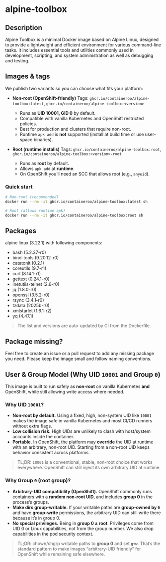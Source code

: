 # alpine-toolbox

## Description

Alpine Toolbox is a minimal Docker image based on Alpine Linux, designed to provide a lightweight and efficient environment for various command-line tasks. It includes essential tools and utilities commonly used in development, scripting, and system administration as well as debugging and testing.

## Images & tags

We publish two variants so you can choose what fits your platform:

- **Non-root (OpenShift-friendly)**
  Tags: `ghcr.io/containeroo/alpine-toolbox:latest`, `ghcr.io/containeroo/alpine-toolbox:<version>`
  - Runs as **UID 10001, GID 0** by default.
  - Compatible with vanilla Kubernetes and OpenShift restricted policies.
  - Best for production and clusters that require non-root.
  - Runtime `apk add` is **not** supported (install at build time or use user-space binaries).

- **Root (runtime installs)**
  Tags: `ghcr.io/containeroo/alpine-toolbox:root`, `ghcr.io/containeroo/alpine-toolbox:<version>-root`
  - Runs as **root** by default.
  - Allows `apk add` at **runtime**.
  - On OpenShift you’ll need an SCC that allows root (e.g., `anyuid`).

### Quick start

```bash
# Non-root (recommended)
docker run --rm -it ghcr.io/containeroo/alpine-toolbox:latest sh

# Root (allows runtime apk)
docker run --rm -it ghcr.io/containeroo/alpine-toolbox:root sh
```

## Packages

alpine linux (3.22.1) with following components:

- bash (5.2.37-r0)
- bind-tools (9.20.12-r0)
- catatonit (0.2.1)
- coreutils (9.7-r1)
- curl (8.14.1-r1)
- gettext (0.24.1-r0)
- inetutils-telnet (2.6-r0)
- jq (1.8.0-r0)
- openssl (3.5.2-r0)
- rsync (3.4.1-r0)
- tzdata (2025b-r0)
- xmlstarlet (1.6.1-r2)
- yq (4.47.1)

> The list and versions are auto-updated by CI from the Dockerfile.

## Package missing?

Feel free to create an issue or a pull request to add any missing package you need. Please keep the image small and follow naming conventions.

## User & Group Model (Why UID `10001` and Group `0`)

This image is built to run safely as **non-root** on vanilla Kubernetes **and** OpenShift, while still allowing write access where needed.

### Why UID `10001`?

- **Non-root by default.** Using a fixed, high, non-system UID like `10001` makes the image safe in vanilla Kubernetes and most CI/CD runners without extra flags.
- **Low collision risk.** High UIDs are unlikely to clash with host/system accounts inside the container.
- **Portable.** In OpenShift, the platform may **override** the UID at runtime with an arbitrary, non-root UID. Starting from a non-root UID keeps behavior consistent across platforms.

> TL;DR: `10001` is a conventional, stable, non-root choice that works everywhere. OpenShift can still inject its own arbitrary UID at runtime.

### Why Group `0` (root group)?

- **Arbitrary-UID compatibility (OpenShift).** OpenShift commonly runs containers with a **random non-root UID**, and includes **group 0** in the process’s groups.
- **Make dirs group-writable.** If your writable paths are **group-owned by `0`** and have **group-write** permissions, the arbitrary UID can still write there because it’s in group 0.
- **No special privileges.** Being in **group 0 ≠ root**. Privileges come from UID 0 or Linux capabilities, not from the group number. We also drop capabilities in the pod security context.

> TL;DR: chown/chgrp writable paths to **group 0** and set **`g+w`**. That’s the standard pattern to make images “arbitrary-UID friendly” for OpenShift while remaining safe elsewhere.
